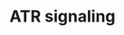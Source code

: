 ---
annotations:
- id: PW:0001360
  parent: regulatory pathway
  type: Pathway Ontology
  value: DNA damage response pathway
- id: PW:0000098
  parent: regulatory pathway
  type: Pathway Ontology
  value: DNA replication pathway
authors:
- AARandCo
- Khanspers
- Mkutmon
- Eweitz
- Egonw
citedin: ''
communities:
- CPTAC
- ONTOX
description: 'This pathway is modeled after Figure 1 in the article " ATR signalling:
  more than meeting at the fork" (See Bibliography). This pathway details the ATR
  signaling which commences when there is a gap in the single strand DNA. It details
  the usage of several independent checkpoint proteins which then cause TOPBP1 dependent
  activation of the phosphorylation and kinase of a large number of substrates including
  CHK1 to commence regulation of cellular response to DNA damage and replication stress.   Proteins
  on this pathway have targeted assays available via the [CPTAC Assay Portal](https://assays.cancer.gov/available_assays?wp_id=WP3875)'
last-edited: 2025-10-30
ndex: 14e03727-8b68-11eb-9e72-0ac135e8bacf
organisms:
- Homo sapiens
redirect_from:
- /index.php/Pathway:WP3875
- /instance/WP3875
- /instance/WP3875_r140852
revision: r140852
schema-jsonld:
- '@context': https://schema.org/
  '@id': https://wikipathways.github.io/pathways/WP3875.html
  '@type': Dataset
  creator:
    '@type': Organization
    name: WikiPathways
  description: 'This pathway is modeled after Figure 1 in the article " ATR signalling:
    more than meeting at the fork" (See Bibliography). This pathway details the ATR
    signaling which commences when there is a gap in the single strand DNA. It details
    the usage of several independent checkpoint proteins which then cause TOPBP1 dependent
    activation of the phosphorylation and kinase of a large number of substrates including
    CHK1 to commence regulation of cellular response to DNA damage and replication
    stress.   Proteins on this pathway have targeted assays available via the [CPTAC
    Assay Portal](https://assays.cancer.gov/available_assays?wp_id=WP3875)'
  keywords:
  - ATR
  - ATRIP
  - CHEK1
  - HUS1
  - RAD1
  - RAD9A
  - RAD9B
  - RPA1
  - RPA2
  - RPA3
  - TOPBP1
  license: CC0
  name: ATR signaling
seo: CreativeWork
title: ATR signaling
wpid: WP3875
---